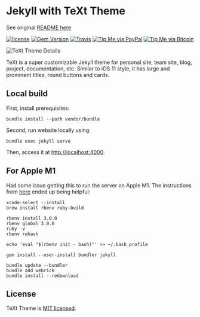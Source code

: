 # Jekyll with TeXt Theme

See original [README here](https://github.com/kitian616/jekyll-TeXt-theme)

[![license](https://img.shields.io/github/license/kitian616/jekyll-TeXt-theme.svg)](https://github.com/kitian616/jekyll-TeXt-theme/blob/master/LICENSE)
[![Gem Version](https://img.shields.io/gem/v/jekyll-text-theme.svg)](https://github.com/kitian616/jekyll-TeXt-theme/releases)
[![Travis](https://img.shields.io/travis/kitian616/jekyll-TeXt-theme.svg)](https://travis-ci.org/kitian616/jekyll-TeXt-theme)
[![Tip Me via PayPal](https://img.shields.io/badge/PayPal-tip%20me-1462ab.svg?logo=paypal)](https://www.paypal.me/kitian616)
[![Tip Me via Bitcoin](https://img.shields.io/badge/Bitcoin-tip%20me-f7931a.svg?logo=bitcoin)](https://raw.githubusercontent.com/kitian616/jekyll-TeXt-theme/master/docs/assets/images/3Fkufxcw2xd8HnaRJBNK4ccdtkUDyyNu4V.jpg)

![TeXt Theme Details](https://raw.githubusercontent.com/kitian616/jekyll-TeXt-theme/master/screenshots/TeXt-layouts.png)

TeXt is a super customizable Jekyll theme for personal site, team site, blog, project, documentation, etc. Similar to iOS 11 style, it has large and prominent titles, round buttons and cards.

## Local build

First, install prerequisites:

    bundle install --path vendor/bundle

Second, run website locally using:

    bundle exec jekyll serve

Then, access it at [http://localhost:4000](http://localhost:4000).

## For Apple M1

Had some issue getting this to run the server on Apple M1. The instructions from [here](https://www.earthinversion.com/blogging/how-to-install-jekyll-on-appple-m1-macbook/) ended up being helpful:

```
xcode-select --install
brew install rbenv ruby-build

rbenv install 3.0.0
rbenv global 3.0.0
ruby -v
rbenv rehash

echo 'eval "$(rbenv init - bash)"' >> ~/.bash_profile

gem install --user-install bundler jekyll

bundle update --bundler
bundle add webrick
bundle install --redownload
```

## License

TeXt Theme is [MIT licensed](https://github.com/kitian616/jekyll-TeXt-theme/blob/master/LICENSE).
